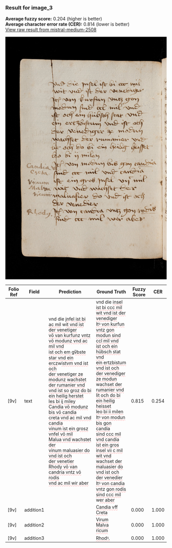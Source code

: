 ### Result for image_3
**Average fuzzy score:** 0.204 (higher is better)<br>**Average character error rate (CER):** 0.814 (lower is better)<br>[View raw result from mistral-medium-2508](https://github.com/RISE-UNIBAS/humanities_data_benchmark/blob/main/results/2025-10-24/T0295/request_T0295_image_3.json)

<img src="https://github.com/RISE-UNIBAS/humanities_data_benchmark/blob/main/benchmarks/medieval_manuscripts/images/image_3.jpg?raw=true" alt="image_3" width="800px">

<style>
.diff { text-decoration: underline; text-decoration-color: #ffcccc; text-decoration-style: wavy; }
</style>

| Folio Ref | Field | Prediction | Ground Truth | Fuzzy Score | CER |
|-----------|-------|------------|--------------|-------------|-----|
| [9v] | text | vnd die <span class="diff">jn</span>f<span class="diff">el ist bi ac mil</span> w<span class="diff">it vnd ist der venetiger<br>vō van kurfun</span>z <span class="diff">vntz vō modunz vnd ac mil vnd<br>ist och em gv̅bste star vnd ein ercz</span>w<span class="diff">istvm vnd ist och<br> der venetiger ze modunz wachstet der rumanier vnd<br>vnd ist so groz do bi ein heilig herstet<br>les bi ij miley<br>Candia vō modunz bis vō candia<br>creta vnd ac mil vnd candia<br>vinum ist ein grosz vnfel vō mil<br>Malua vnd wachstet der<br>vinum maluasier do vnd ist och<br>der venetier<br>Rhody vō van candria vntz vō rodis<br>vnd ac mil wir aber</span> | vnd die <span class="diff">insel ist bi ccc mil<br> wit vnd ist der venediger<br> Itꝰ von kur</span>f<span class="diff">un vntz gon<br> modun sind ccl mil vnd<br> ist och ein hübsch stat vnd<br> ein ertzbistum vnd ist och<br> der venediger ze modun<br></span> w<span class="diff">achset der rumanier vnd<br> lit och do bi ein heilig heisset<br> leo bi ii milen<br> Itꝰ von modun bis gon candia<br> sind ccc mil vnd candia<br> ist ein gros insel vii c mil<br> wit vnd wachset der<br> maluasier do vnd ist och<br> der venedier<br> Itꝰ von candia vnt</span>z <span class="diff">gon rodis<br> sind ccc mil </span>w<span class="diff">er aber</span> | 0.815 | 0.254 |
| [9v] | addition1 |  | <span class="diff">Candia vff<br> Creta</span> | 0.000 | 1.000 |
| [9v] | addition2 |  | <span class="diff">Virum<br> Malva<br> ricum</span> | 0.000 | 1.000 |
| [9v] | addition3 |  | <span class="diff">Rhodꝰ.</span> | 0.000 | 1.000 |
